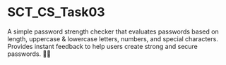 # SCT_CS_Task03
A simple password strength checker that evaluates passwords based on length, uppercase &amp; lowercase letters, numbers, and special characters. Provides instant feedback to help users create strong and secure passwords. 🔐✅
